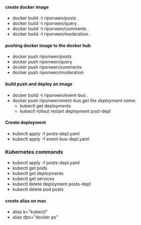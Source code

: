 #### create docker image

- docker build -t riponwen/posts .
- docker build -t riponwen/query .
- docker build -t riponwen/comments .
- docker build -t riponwen/moderation .

#### pushing docker image to the docker hub

- docker push riponwen/posts
- docker push riponwen/query
- docker push riponwen/comments
- docker push riponwen/moderation

#### build push and deploy an image

- docker build -t riponwen/event-bus .
- docker push riponwen/event-bus
  _get the deployment name:_
  - kubectl get deployments
  - kubectl rollout restart deployment post-depl

#### Create deployment

- kubectl apply -f posts-depl.yaml
- kubectl apply -f event-bus-depl.yaml

### Kubernetes commands

- kubectl apply -f posts-depl.yaml
- kubectl get pods
- kubectl get deployments
- kubectl get services
- kubectl delete deployment posts-depl
- kubectl delete pod posts

#### create alias on mac

- alias k="kubectl"
- alias dps="docker ps"
